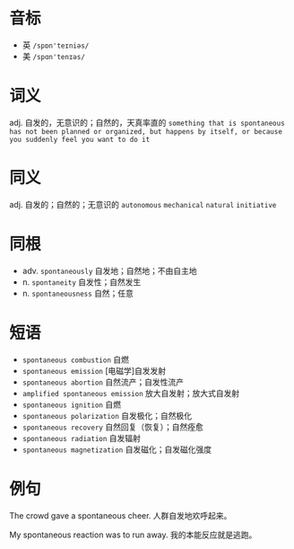 # 音标

- 英 `/spɒn'teɪniəs/`
- 美 `/spɑn'tenɪəs/`

# 词义

adj. 自发的，无意识的；自然的，天真率直的
`something that is spontaneous has not been planned or organized, but happens by itself, or because you suddenly feel you want to do it`

# 同义

adj. 自发的；自然的；无意识的
`autonomous` `mechanical` `natural` `initiative`

# 同根

- adv. `spontaneously` 自发地；自然地；不由自主地
- n. `spontaneity` 自发性；自然发生
- n. `spontaneousness` 自然；任意

# 短语

- `spontaneous combustion` 自燃
- `spontaneous emission` [电磁学]自发发射
- `spontaneous abortion` 自然流产；自发性流产
- `amplified spontaneous emission` 放大自发射；放大式自发射
- `spontaneous ignition` 自燃
- `spontaneous polarization` 自发极化；自然极化
- `spontaneous recovery` 自然回复（恢复）；自然痊愈
- `spontaneous radiation` 自发辐射
- `spontaneous magnetization` 自发磁化；自发磁化强度

# 例句

The crowd gave a spontaneous cheer.
人群自发地欢呼起来。

My spontaneous reaction was to run away.
我的本能反应就是逃跑。


